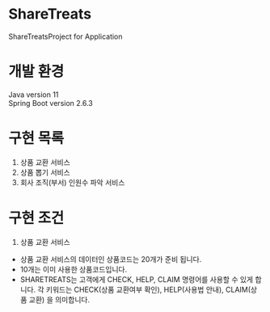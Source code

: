 # ShareTreats
 ShareTreatsProject for Application
 
# 개발 환경
Java version 11 <br>
Spring Boot version 2.6.3

# 구현 목록

1. 상품 교환 서비스
2. 상품 뽑기 서비스
3. 회사 조직(부서) 인원수 파악 서비스

# 구현 조건

1. 상품 교환 서비스
 * 상품 교환 서비스의 데이터인 상품코드는 20개가 준비 됩니다.
 * 10개는 이미 사용한 상품코드입니다.
 * SHARETREATS는 고객에게 CHECK, HELP, CLAIM 명령어를 사용할 수 있게 합니다.
   각 키워드는 CHECK(상품 교환여부 확인), HELP(사용법 안내), CLAIM(상품 교환) 을 의미합니다.

